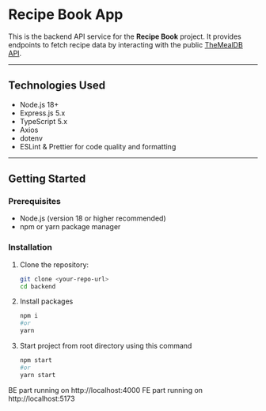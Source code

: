 # Recipe Book App

This is the backend API service for the **Recipe Book** project. It provides endpoints to fetch recipe data by interacting with the public [TheMealDB API](https://www.themealdb.com/api.php).

---

## Technologies Used

- Node.js 18+
- Express.js 5.x
- TypeScript 5.x
- Axios
- dotenv
- ESLint & Prettier for code quality and formatting

---

## Getting Started

### Prerequisites

- Node.js (version 18 or higher recommended)
- npm or yarn package manager

### Installation

1. Clone the repository:

   ```bash
   git clone <your-repo-url>
   cd backend

2. Install packages
    ```bash
    npm i
    #or
    yarn

3. Start project from root directory using this command
    ```bash
    npm start
    #or
    yarn start

BE part running on http://localhost:4000
FE part running on http://localhost:5173